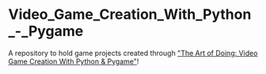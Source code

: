 # Video_Game_Creation_With_Python_-_Pygame
A repository to hold game projects created through ["The Art of Doing: Video Game Creation With Python & Pygame"](https://www.udemy.com/course/the-art-of-doing-video-game-creation-with-python-and-pygame/)!
